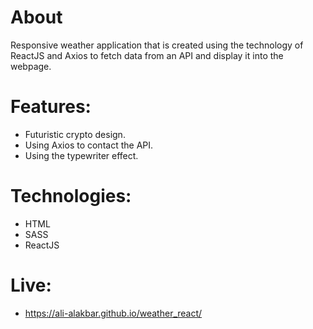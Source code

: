 # About
Responsive weather application that is created using the technology of ReactJS and Axios to fetch data from an API and display it into the webpage.

# Features:
- Futuristic crypto design.
- Using Axios to contact the API.
- Using the typewriter effect.

# Technologies: 
- HTML
- SASS
- ReactJS

# Live: 
- https://ali-alakbar.github.io/weather_react/
